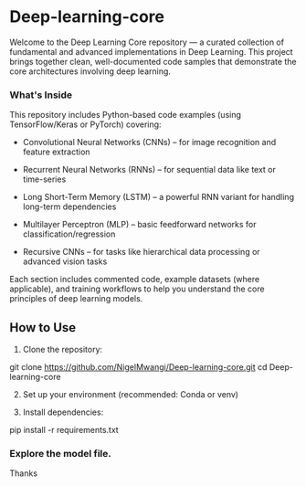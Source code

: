 # Deep-learning-core

Welcome to the Deep Learning Core repository — a curated collection of fundamental and advanced implementations in Deep Learning. This project brings together clean, well-documented code samples that demonstrate the core architectures involving deep learning.

### What's Inside
This repository includes Python-based code examples (using TensorFlow/Keras or PyTorch) covering:

- Convolutional Neural Networks (CNNs) – for image recognition and feature extraction

- Recurrent Neural Networks (RNNs) – for sequential data like text or time-series

- Long Short-Term Memory (LSTM) – a powerful RNN variant for handling long-term dependencies

- Multilayer Perceptron (MLP) – basic feedforward networks for classification/regression

- Recursive CNNs – for tasks like hierarchical data processing or advanced vision tasks

Each section includes commented code, example datasets (where applicable), and training workflows to help you understand the core principles of deep learning models.

## How to Use
1. Clone the repository:
   
git clone https://github.com/NigelMwangi/Deep-learning-core.git
cd Deep-learning-core

2. Set up your environment (recommended: Conda or venv)

3. Install dependencies:

pip install -r requirements.txt


### Explore the model file.
Thanks

